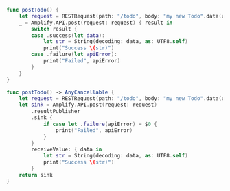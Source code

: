 <amplify-block-switcher>

<amplify-block name="Listener (iOS 11+)">

```swift
func postTodo() {
    let request = RESTRequest(path: "/todo", body: "my new Todo".data(using: .utf8))
    _ = Amplify.API.post(request: request) { result in
        switch result {
        case .success(let data):
            let str = String(decoding: data, as: UTF8.self)
            print("Success \(str)")
        case .failure(let apiError):
            print("Failed", apiError)
        }
    }
}
```

</amplify-block>

<amplify-block name="Combine (iOS 13+)">

```swift
func postTodo() -> AnyCancellable {
    let request = RESTRequest(path: "/todo", body: "my new Todo".data(using: .utf8))
    let sink = Amplify.API.post(request: request)
        .resultPublisher
        .sink {
            if case let .failure(apiError) = $0 {
                print("Failed", apiError)
            }
        }
        receiveValue: { data in
            let str = String(decoding: data, as: UTF8.self)
            print("Success \(str)")
        }
    return sink
}
```

</amplify-block>

</amplify-block-switcher>
